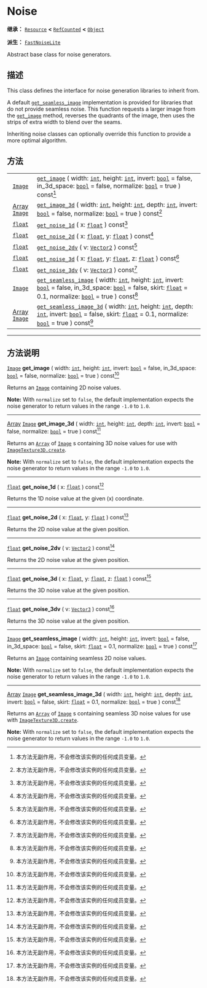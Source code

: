 <!-- ⚠ 请勿编辑本文件 ⚠ -->
<!-- 本文档使用脚本从 WeDot 引擎源码仓库生成。 -->
<!-- 生成脚本：https://github.com/WeDot-Engine/WeDot/tree/4.3/doc/tools/make_md.py； -->
<!-- 原文件：https://github.com/WeDot-Engine/WeDot/tree/4.3/modules/noise/doc_classes/Noise.xml。 -->

<div id="_class_noise"></div>

# Noise

**继承：** [`Resource`](class_resource.md) **<** [`RefCounted`](class_refcounted.md) **<** [`Object`](class_object.md)

**派生：** [`FastNoiseLite`](class_fastnoiselite.md)

Abstract base class for noise generators.

## 描述

This class defines the interface for noise generation libraries to inherit from.

A default [`get_seamless_image`](class_noise.md#class_noise_method_get_seamless_image) implementation is provided for libraries that do not provide seamless noise. This function requests a larger image from the [`get_image`](class_noise.md#class_noise_method_get_image) method, reverses the quadrants of the image, then uses the strips of extra width to blend over the seams.

Inheriting noise classes can optionally override this function to provide a more optimal algorithm.

## 方法

|||
|:-:|:--|
| [`Image`](class_image.md)                         | [`get_image`](class_noise.md#class_noise_method_get_image) ( width: [`int`](class_int.md), height: [`int`](class_int.md), invert: [`bool`](class_bool.md) = false, in_3d_space: [`bool`](class_bool.md) = false, normalize: [`bool`](class_bool.md) = true ) const[^const]                                                           |
| [Array](class_array.md) [`Image`](class_image.md) | [`get_image_3d`](class_noise.md#class_noise_method_get_image_3d) ( width: [`int`](class_int.md), height: [`int`](class_int.md), depth: [`int`](class_int.md), invert: [`bool`](class_bool.md) = false, normalize: [`bool`](class_bool.md) = true ) const[^const]                                                                     |
| [`float`](class_float.md)                         | [`get_noise_1d`](class_noise.md#class_noise_method_get_noise_1d) ( x: [`float`](class_float.md) ) const[^const]                                                                                                                                                                                                                      |
| [`float`](class_float.md)                         | [`get_noise_2d`](class_noise.md#class_noise_method_get_noise_2d) ( x: [`float`](class_float.md), y: [`float`](class_float.md) ) const[^const]                                                                                                                                                                                        |
| [`float`](class_float.md)                         | [`get_noise_2dv`](class_noise.md#class_noise_method_get_noise_2dv) ( v: [`Vector2`](class_vector2.md) ) const[^const]                                                                                                                                                                                                                |
| [`float`](class_float.md)                         | [`get_noise_3d`](class_noise.md#class_noise_method_get_noise_3d) ( x: [`float`](class_float.md), y: [`float`](class_float.md), z: [`float`](class_float.md) ) const[^const]                                                                                                                                                          |
| [`float`](class_float.md)                         | [`get_noise_3dv`](class_noise.md#class_noise_method_get_noise_3dv) ( v: [`Vector3`](class_vector3.md) ) const[^const]                                                                                                                                                                                                                |
| [`Image`](class_image.md)                         | [`get_seamless_image`](class_noise.md#class_noise_method_get_seamless_image) ( width: [`int`](class_int.md), height: [`int`](class_int.md), invert: [`bool`](class_bool.md) = false, in_3d_space: [`bool`](class_bool.md) = false, skirt: [`float`](class_float.md) = 0.1, normalize: [`bool`](class_bool.md) = true ) const[^const] |
| [Array](class_array.md) [`Image`](class_image.md) | [`get_seamless_image_3d`](class_noise.md#class_noise_method_get_seamless_image_3d) ( width: [`int`](class_int.md), height: [`int`](class_int.md), depth: [`int`](class_int.md), invert: [`bool`](class_bool.md) = false, skirt: [`float`](class_float.md) = 0.1, normalize: [`bool`](class_bool.md) = true ) const[^const]           |

<!-- rst-class:: classref-section-separator -->

---

## 方法说明

<div id="_class_noise_method_get_image"></div>

[`Image`](class_image.md) **get_image** ( width: [`int`](class_int.md), height: [`int`](class_int.md), invert: [`bool`](class_bool.md) = false, in_3d_space: [`bool`](class_bool.md) = false, normalize: [`bool`](class_bool.md) = true ) const[^const]<div id="class_noise_method_get_image"></div>

Returns an [`Image`](class_image.md) containing 2D noise values.

 **Note:** With `normalize` set to `false`, the default implementation expects the noise generator to return values in the range `-1.0` to `1.0`.

<!-- rst-class:: classref-item-separator -->

---

<div id="_class_noise_method_get_image_3d"></div>

[Array](class_array.md) [`Image`](class_image.md) **get_image_3d** ( width: [`int`](class_int.md), height: [`int`](class_int.md), depth: [`int`](class_int.md), invert: [`bool`](class_bool.md) = false, normalize: [`bool`](class_bool.md) = true ) const[^const]<div id="class_noise_method_get_image_3d"></div>

Returns an [`Array`](class_array.md) of [`Image`](class_image.md) s containing 3D noise values for use with [`ImageTexture3D.create`](class_imagetexture3d.md#class_imagetexture3d_method_create).

 **Note:** With `normalize` set to `false`, the default implementation expects the noise generator to return values in the range `-1.0` to `1.0`.

<!-- rst-class:: classref-item-separator -->

---

<div id="_class_noise_method_get_noise_1d"></div>

[`float`](class_float.md) **get_noise_1d** ( x: [`float`](class_float.md) ) const[^const]<div id="class_noise_method_get_noise_1d"></div>

Returns the 1D noise value at the given (x) coordinate.

<!-- rst-class:: classref-item-separator -->

---

<div id="_class_noise_method_get_noise_2d"></div>

[`float`](class_float.md) **get_noise_2d** ( x: [`float`](class_float.md), y: [`float`](class_float.md) ) const[^const]<div id="class_noise_method_get_noise_2d"></div>

Returns the 2D noise value at the given position.

<!-- rst-class:: classref-item-separator -->

---

<div id="_class_noise_method_get_noise_2dv"></div>

[`float`](class_float.md) **get_noise_2dv** ( v: [`Vector2`](class_vector2.md) ) const[^const]<div id="class_noise_method_get_noise_2dv"></div>

Returns the 2D noise value at the given position.

<!-- rst-class:: classref-item-separator -->

---

<div id="_class_noise_method_get_noise_3d"></div>

[`float`](class_float.md) **get_noise_3d** ( x: [`float`](class_float.md), y: [`float`](class_float.md), z: [`float`](class_float.md) ) const[^const]<div id="class_noise_method_get_noise_3d"></div>

Returns the 3D noise value at the given position.

<!-- rst-class:: classref-item-separator -->

---

<div id="_class_noise_method_get_noise_3dv"></div>

[`float`](class_float.md) **get_noise_3dv** ( v: [`Vector3`](class_vector3.md) ) const[^const]<div id="class_noise_method_get_noise_3dv"></div>

Returns the 3D noise value at the given position.

<!-- rst-class:: classref-item-separator -->

---

<div id="_class_noise_method_get_seamless_image"></div>

[`Image`](class_image.md) **get_seamless_image** ( width: [`int`](class_int.md), height: [`int`](class_int.md), invert: [`bool`](class_bool.md) = false, in_3d_space: [`bool`](class_bool.md) = false, skirt: [`float`](class_float.md) = 0.1, normalize: [`bool`](class_bool.md) = true ) const[^const]<div id="class_noise_method_get_seamless_image"></div>

Returns an [`Image`](class_image.md) containing seamless 2D noise values.

 **Note:** With `normalize` set to `false`, the default implementation expects the noise generator to return values in the range `-1.0` to `1.0`.

<!-- rst-class:: classref-item-separator -->

---

<div id="_class_noise_method_get_seamless_image_3d"></div>

[Array](class_array.md) [`Image`](class_image.md) **get_seamless_image_3d** ( width: [`int`](class_int.md), height: [`int`](class_int.md), depth: [`int`](class_int.md), invert: [`bool`](class_bool.md) = false, skirt: [`float`](class_float.md) = 0.1, normalize: [`bool`](class_bool.md) = true ) const[^const]<div id="class_noise_method_get_seamless_image_3d"></div>

Returns an [`Array`](class_array.md) of [`Image`](class_image.md) s containing seamless 3D noise values for use with [`ImageTexture3D.create`](class_imagetexture3d.md#class_imagetexture3d_method_create).

 **Note:** With `normalize` set to `false`, the default implementation expects the noise generator to return values in the range `-1.0` to `1.0`.

[^virtual]: 本方法通常需要用户覆盖才能生效。
[^const]: 本方法无副作用，不会修改该实例的任何成员变量。
[^vararg]: 本方法除了能接受在此处描述的参数外，还能够继续接受任意数量的参数。
[^constructor]: 本方法用于构造某个类型。
[^static]: 调用本方法无需实例，可直接使用类名进行调用。
[^operator]: 本方法描述的是使用本类型作为左操作数的有效运算符。
[^bitfield]: 这个值是由下列位标志构成位掩码的整数。
[^void]: 无返回值。
